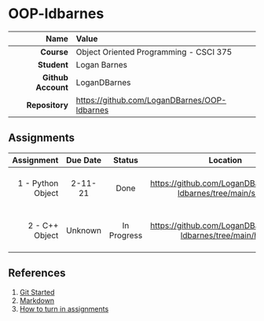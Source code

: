# OOP-ldbarnes

| Name | Value |
|---:|:---|
| **Course**      | Object Oriented Programming - CSCI 375 |
| **Student**     | Logan Barnes |
| **Github Account** | LoganDBarnes |
| **Repository**  | https://github.com/LoganDBarnes/OOP-ldbarnes |

## Assignments

| Assignment | Due Date | Status | Location | Notes |
|-----------:|:--------:|:------:|:---------:|:------|
| 1 - Python Object | 2-11-21 | Done | https://github.com/LoganDBarnes/OOP-ldbarnes/tree/main/shield | Shield object with test |
| 2 - C++ Object | Unknown | In Progress | https://github.com/LoganDBarnes/OOP-ldbarnes/tree/main/hw2 | Shield object in C++ |

## References

1. [Git Started](https://docs.google.com/document/d/1M0YeBfFPy5YPpfX7312R9-IldjagimvEma_YhgeLPcw/edit#heading=h.ssqvh5gmotj4)
2. [Markdown](https://github.com/adam-p/markdown-here/wiki/Markdown-Cheatsheet)
3. [How to turn in assignments](https://docs.google.com/document/d/1tRbrd6zpvXDmZ009OPTY-vZMYXF_LTwlFL9yHxoo1g8/edit)
